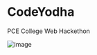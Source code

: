 # CodeYodha
PCE College Web Hackethon


![image](https://github.com/abhishekanandok/CodeYodha/assets/112304737/682cc8c2-093c-4e9d-bc0d-6d3390f8f9cb)
